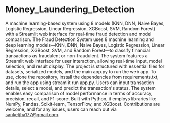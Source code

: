 # Money_Laundering_Detection
A machine learning-based system using 8 models (KNN, DNN, Naive Bayes, Logistic Regression, Linear Regression, XGBoost, SVM, Random Forest) with a Streamlit web interface for real-time fraud detection and model comparison.
The Fraud Detection System uses 8 machine learning and deep learning models—KNN, DNN, Naive Bayes, Logistic Regression, Linear Regression, XGBoost, SVM, and Random Forest—to classify financial transactions as fraudulent or non-fraudulent. The system features a Streamlit web interface for user interaction, allowing real-time input, model selection, and result display. The project is structured with essential files for datasets, serialized models, and the main app.py to run the web app. To use, clone the repository, install the dependencies from requirements.txt, and run the app using streamlit run app.py. Users can input transaction details, select a model, and predict the transaction's status. The system enables easy comparison of model performance in terms of accuracy, precision, recall, and F1-score. Built with Python, it employs libraries like NumPy, Pandas, Scikit-learn, TensorFlow, and XGBoost. Contributions are welcome, and for any issues, users can reach out via sanketjha177@gmail.com.






